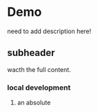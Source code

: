 # Demo

need to add description here!

## subheader

wacth the full content.

### local development

1. an absolute
